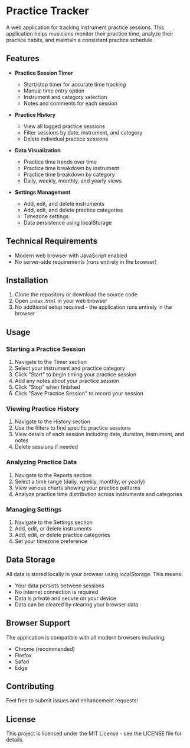 # Practice Tracker

A web application for tracking instrument practice sessions. This application helps musicians monitor their practice time, analyze their practice habits, and maintain a consistent practice schedule.

## Features

- **Practice Session Timer**
  - Start/stop timer for accurate time tracking
  - Manual time entry option
  - Instrument and category selection
  - Notes and comments for each session

- **Practice History**
  - View all logged practice sessions
  - Filter sessions by date, instrument, and category
  - Delete individual practice sessions

- **Data Visualization**
  - Practice time trends over time
  - Practice time breakdown by instrument
  - Practice time breakdown by category
  - Daily, weekly, monthly, and yearly views

- **Settings Management**
  - Add, edit, and delete instruments
  - Add, edit, and delete practice categories
  - Timezone settings
  - Data persistence using localStorage

## Technical Requirements

- Modern web browser with JavaScript enabled
- No server-side requirements (runs entirely in the browser)

## Installation

1. Clone the repository or download the source code
2. Open `index.html` in your web browser
3. No additional setup required - the application runs entirely in the browser

## Usage

### Starting a Practice Session

1. Navigate to the Timer section
2. Select your instrument and practice category
3. Click "Start" to begin timing your practice session
4. Add any notes about your practice session
5. Click "Stop" when finished
6. Click "Save Practice Session" to record your session

### Viewing Practice History

1. Navigate to the History section
2. Use the filters to find specific practice sessions
3. View details of each session including date, duration, instrument, and notes
4. Delete sessions if needed

### Analyzing Practice Data

1. Navigate to the Reports section
2. Select a time range (daily, weekly, monthly, or yearly)
3. View various charts showing your practice patterns
4. Analyze practice time distribution across instruments and categories

### Managing Settings

1. Navigate to the Settings section
2. Add, edit, or delete instruments
3. Add, edit, or delete practice categories
4. Set your timezone preference

## Data Storage

All data is stored locally in your browser using localStorage. This means:
- Your data persists between sessions
- No internet connection is required
- Data is private and secure on your device
- Data can be cleared by clearing your browser data

## Browser Support

The application is compatible with all modern browsers including:
- Chrome (recommended)
- Firefox
- Safari
- Edge

## Contributing

Feel free to submit issues and enhancement requests!

## License

This project is licensed under the MIT License - see the LICENSE file for details. 